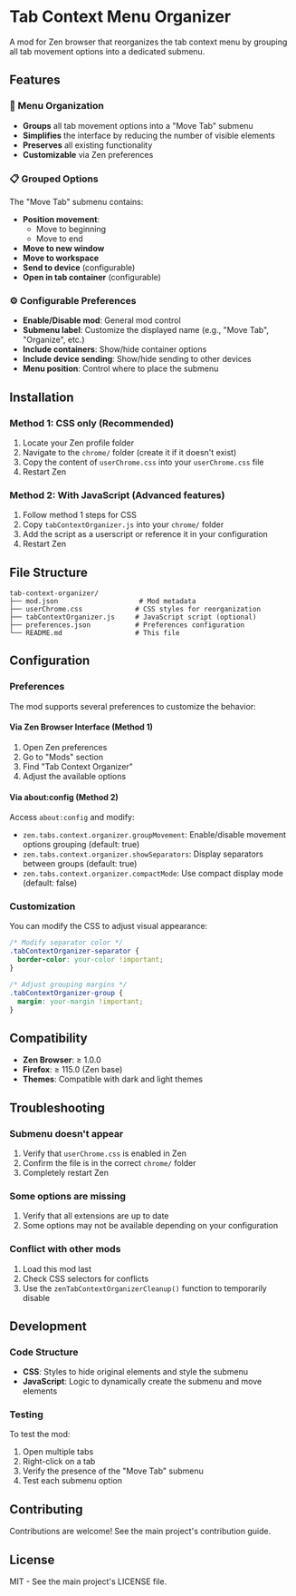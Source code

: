 # Tab Context Menu Organizer

A mod for Zen browser that reorganizes the tab context menu by grouping all tab movement options into a dedicated submenu.

## Features

### 🎯 Menu Organization

- **Groups** all tab movement options into a "Move Tab" submenu
- **Simplifies** the interface by reducing the number of visible elements
- **Preserves** all existing functionality
- **Customizable** via Zen preferences

### 📋 Grouped Options

The "Move Tab" submenu contains:

- **Position movement**:
  - Move to beginning
  - Move to end
- **Move to new window**
- **Move to workspace**
- **Send to device** (configurable)
- **Open in tab container** (configurable)

### ⚙️ Configurable Preferences

- **Enable/Disable mod**: General mod control
- **Submenu label**: Customize the displayed name (e.g., "Move Tab", "Organize", etc.)
- **Include containers**: Show/hide container options
- **Include device sending**: Show/hide sending to other devices
- **Menu position**: Control where to place the submenu

## Installation

### Method 1: CSS only (Recommended)

1. Locate your Zen profile folder
2. Navigate to the `chrome/` folder (create it if it doesn't exist)
3. Copy the content of `userChrome.css` into your `userChrome.css` file
4. Restart Zen

### Method 2: With JavaScript (Advanced features)

1. Follow method 1 steps for CSS
2. Copy `tabContextOrganizer.js` into your `chrome/` folder
3. Add the script as a userscript or reference it in your configuration
4. Restart Zen

## File Structure

```
tab-context-organizer/
├── mod.json                    # Mod metadata
├── userChrome.css             # CSS styles for reorganization
├── tabContextOrganizer.js     # JavaScript script (optional)
├── preferences.json           # Preferences configuration
└── README.md                  # This file
```

## Configuration

### Preferences

The mod supports several preferences to customize the behavior:

#### Via Zen Browser Interface (Method 1)
1. Open Zen preferences
2. Go to "Mods" section
3. Find "Tab Context Organizer" 
4. Adjust the available options

#### Via about:config (Method 2)
Access `about:config` and modify:

- `zen.tabs.context.organizer.groupMovement`: Enable/disable movement options grouping (default: true)
- `zen.tabs.context.organizer.showSeparators`: Display separators between groups (default: true)  
- `zen.tabs.context.organizer.compactMode`: Use compact display mode (default: false)

### Customization

You can modify the CSS to adjust visual appearance:

```css
/* Modify separator color */
.tabContextOrganizer-separator {
  border-color: your-color !important;
}

/* Adjust grouping margins */  
.tabContextOrganizer-group {
  margin: your-margin !important;
}
```

## Compatibility

- **Zen Browser**: ≥ 1.0.0
- **Firefox**: ≥ 115.0 (Zen base)
- **Themes**: Compatible with dark and light themes

## Troubleshooting

### Submenu doesn't appear

1. Verify that `userChrome.css` is enabled in Zen
2. Confirm the file is in the correct `chrome/` folder
3. Completely restart Zen

### Some options are missing

1. Verify that all extensions are up to date
2. Some options may not be available depending on your configuration

### Conflict with other mods

1. Load this mod last
2. Check CSS selectors for conflicts
3. Use the `zenTabContextOrganizerCleanup()` function to temporarily disable

## Development

### Code Structure

- **CSS**: Styles to hide original elements and style the submenu
- **JavaScript**: Logic to dynamically create the submenu and move elements

### Testing

To test the mod:

1. Open multiple tabs
2. Right-click on a tab
3. Verify the presence of the "Move Tab" submenu
4. Test each submenu option

## Contributing

Contributions are welcome! See the main project's contribution guide.

## License

MIT - See the main project's LICENSE file.
